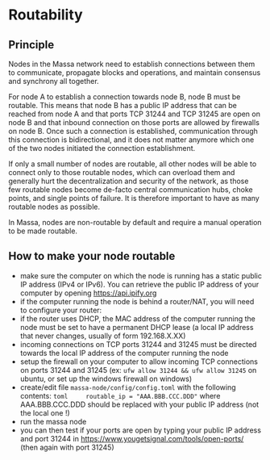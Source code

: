# Routability

## Principle

Nodes in the Massa network need to establish connections between them to
communicate, propagate blocks and operations, and maintain consensus and
synchrony all together.

For node A to establish a connection towards node B, node B must be
routable. This means that node B has a public IP address that can be
reached from node A and that ports TCP 31244 and TCP 31245 are open on
node B and that inbound connection on those ports are allowed by
firewalls on node B. Once such a connection is established,
communication through this connection is bidirectional, and it does not
matter anymore which one of the two nodes initiated the connection
establishment.

If only a small number of nodes are routable, all other nodes will be
able to connect only to those routable nodes, which can overload them
and generally hurt the decentralization and security of the network, as
those few routable nodes become de-facto central communication hubs,
choke points, and single points of failure. It is therefore important to
have as many routable nodes as possible.

In Massa, nodes are non-routable by default and require a manual
operation to be made routable.

## How to make your node routable

-   make sure the computer on which the node is running has a static
    public IP address (IPv4 or IPv6). You can retrieve the public IP
    address of your computer by opening <https://api.ipify.org>
-   if the computer running the node is behind a router/NAT, you will
    need to configure your router:
-   if the router uses DHCP, the MAC address of the computer running the
    node must be set to have a permanent DHCP lease (a local IP address
    that never changes, usually of form 192.168.X.XX)
-   incoming connections on TCP ports 31244 and 31245 must be directed
    towards the local IP address of the computer running the node
-   setup the firewall on your computer to allow incoming TCP
    connections on ports 31244 and 31245 (ex:
    `ufw allow 31244 && ufw allow 31245` on ubuntu, or set up the
    windows firewall on windows)
-   create/edit file `massa-node/config/config.toml` with the following
    contents: `toml     routable_ip = "AAA.BBB.CCC.DDD"` where
    AAA.BBB.CCC.DDD should be replaced with your public IP address (not
    the local one !)
-   run the massa node
-   you can then test if your ports are open by typing your public IP
    address and port 31244 in
    <https://www.yougetsignal.com/tools/open-ports/> (then again with
    port 31245)
